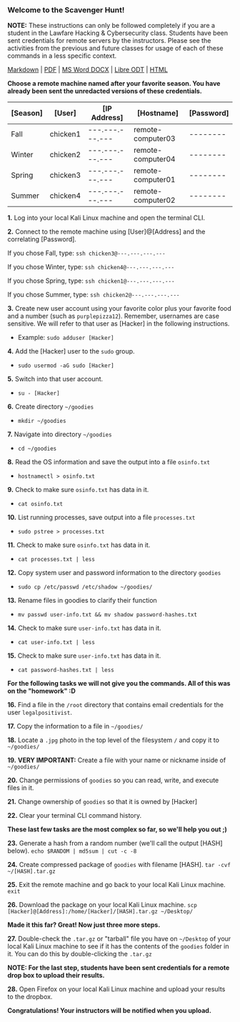 ### Welcome to the Scavenger Hunt!

**NOTE:** These instructions can only be followed completely if you are a student in the Lawfare Hacking &amp; Cybersecurity class. Students have been sent credentials for remote servers by the instructors. Please see the activities from the previous and future classes for usage of each of these commands in a less specific context.

[Markdown](https://github.com/lawfareblog/hacking-cybersecurity/blob/main/week04/Week_04_Scavenger_Hunt.md) | [PDF](https://raw.githubusercontent.com/lawfareblog/hacking-cybersecurity/main/week04/Week_04_Scavenger_Hunt.pdf) | [MS Word DOCX](https://raw.githubusercontent.com/lawfareblog/hacking-cybersecurity/main/week04/Week_04_Scavenger_Hunt.docx) | [Libre ODT](https://raw.githubusercontent.com/lawfareblog/hacking-cybersecurity/main/week04/Week_04_Scavenger_Hunt.odt) | [HTML](https://raw.githubusercontent.com/lawfareblog/hacking-cybersecurity/main/week04/Week_04_Scavenger_Hunt.html)

**Choose a remote machine named after your favorite season. You have already been sent the unredacted versions of these credentials.**

[Season] | [User] | [IP Address] | [Hostname] | [Password]
---|---|---|---|---
Fall | chicken1 | ---.---.---.--- | remote-computer03 | --------
Winter | chicken2 | ---.---.---.--- | remote-computer04 | --------
Spring | chicken3 | ---.---.---.--- | remote-computer01 | --------
Summer | chicken4 | ---.---.---.--- | remote-computer02 | --------


**1.** Log into your local Kali Linux machine and open the terminal CLI.

**2.** Connect to the remote machine using [User]@[Address] and the correlating [Password].

If you chose Fall, type:	`ssh chicken3@---.---.---.---`

If you chose Winter, type:	`ssh chicken4@---.---.---.---`

If you chose Spring, type:	`ssh chicken1@---.---.---.---`

If you chose Summer, type:	`ssh chicken2@---.---.---.---`

**3.** Create new user account using your favorite color plus your favorite food and a number (such as `purplepizza12`). Remember, usernames are case sensitive. We will refer to that user as [Hacker] in the following instructions.

* Example:	`sudo adduser [Hacker]`

**4.** Add the [Hacker] user to the `sudo` group.

* `sudo usermod -aG sudo [Hacker]`

**5.** Switch into that user account.

* `su - [Hacker]`

**6.** Create directory `~/goodies`

* `mkdir ~/goodies`

**7.** Navigate into directory `~/goodies`

* `cd ~/goodies`

**8.** Read the OS information and save the output into a file `osinfo.txt`
* `hostnamectl > osinfo.txt`

**9.** Check to make sure `osinfo.txt` has data in it.
* `cat osinfo.txt`

**10.** List running processes, save output into a file `processes.txt`
* `sudo pstree > processes.txt`

**11.** Check to make sure `osinfo.txt` has data in it.
* `cat processes.txt | less`

**12.** Copy system user and password information to the directory `goodies`
* `sudo cp /etc/passwd /etc/shadow ~/goodies/`

**13.** Rename files in goodies to clarify their function
* `mv passwd user-info.txt && mv shadow password-hashes.txt`

**14.** Check to make sure `user-info.txt` has data in it.
* `cat user-info.txt | less`

**15.** Check to make sure `user-info.txt` has data in it.
* `cat password-hashes.txt | less`

**For the following tasks we will not give you the commands. All of this was on the "homework" :D**

**16.** Find a file in the `/root` directory that contains email credentials for the user `legalpositivist`.

**17.** Copy the information to a file in `~/goodies/`

**18.** Locate a `.jpg` photo in the top level of the filesystem `/` and copy it to `~/goodies/`

**19.** **VERY IMPORTANT:** Create a file with your name or nickname inside of `~/goodies/`

**20.** Change permissions of `goodies` so you can read, write, and execute files in it.

**21.** Change ownership of `goodies` so that it is owned by [Hacker]

**22.** Clear your terminal CLI command history.

**These last few tasks are the most complex so far, so we'll help you out ;)**

**23.** Generate a hash from a random number (we'll call the output [HASH] below).
`echo $RANDOM | md5sum | cut -c -8`

**24.** Create compressed package of `goodies` with filename [HASH].
`tar -cvf ~/[HASH].tar.gz`

**25.** Exit the remote machine and go back to your local Kali Linux machine. 
`exit`

**26.** Download the package on your local Kali Linux machine.
`scp [Hacker]@[Address]:/home/[Hacker]/[HASH].tar.gz ~/Desktop/`

**Made it this far? Great! Now just three more steps.**

**27.** Double-check the `.tar.gz` or "tarball" file you have on `~/Desktop` of your local Kali Linux machine to see if it has the contents of the `goodies` folder in it. You can do this by double-clicking the `.tar.gz`

**NOTE: For the last step, students have been sent credentials for a remote drop box to upload their results.**

**28.** Open Firefox on your local Kali Linux machine and upload your results to the dropbox.

**Congratulations!  Your instructors will be notified when you upload.**
